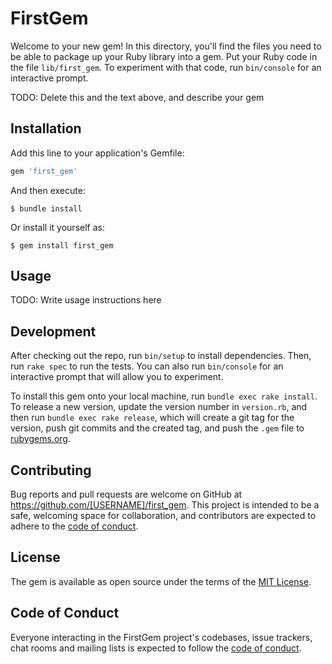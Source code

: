 # FirstGem

Welcome to your new gem! In this directory, you'll find the files you need to be able to package up your Ruby library into a gem. Put your Ruby code in the file `lib/first_gem`. To experiment with that code, run `bin/console` for an interactive prompt.

TODO: Delete this and the text above, and describe your gem

## Installation

Add this line to your application's Gemfile:

```ruby
gem 'first_gem'
```

And then execute:

    $ bundle install

Or install it yourself as:

    $ gem install first_gem

## Usage

TODO: Write usage instructions here

## Development

After checking out the repo, run `bin/setup` to install dependencies. Then, run `rake spec` to run the tests. You can also run `bin/console` for an interactive prompt that will allow you to experiment.

To install this gem onto your local machine, run `bundle exec rake install`. To release a new version, update the version number in `version.rb`, and then run `bundle exec rake release`, which will create a git tag for the version, push git commits and the created tag, and push the `.gem` file to [rubygems.org](https://rubygems.org).

## Contributing

Bug reports and pull requests are welcome on GitHub at https://github.com/[USERNAME]/first_gem. This project is intended to be a safe, welcoming space for collaboration, and contributors are expected to adhere to the [code of conduct](https://github.com/[USERNAME]/first_gem/blob/master/CODE_OF_CONDUCT.md).

## License

The gem is available as open source under the terms of the [MIT License](https://opensource.org/licenses/MIT).

## Code of Conduct

Everyone interacting in the FirstGem project's codebases, issue trackers, chat rooms and mailing lists is expected to follow the [code of conduct](https://github.com/[USERNAME]/first_gem/blob/master/CODE_OF_CONDUCT.md).
